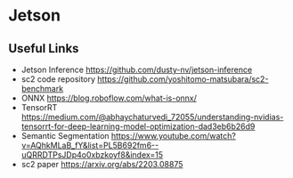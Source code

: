 # Jetson

## Useful Links

- Jetson Inference 
https://github.com/dusty-nv/jetson-inference
- sc2 code repository
https://github.com/yoshitomo-matsubara/sc2-benchmark
- ONNX
https://blog.roboflow.com/what-is-onnx/
- TensorRT
https://medium.com/@abhaychaturvedi_72055/understanding-nvidias-tensorrt-for-deep-learning-model-optimization-dad3eb6b26d9
- Semantic Segmentation
https://www.youtube.com/watch?v=AQhkMLaB_fY&list=PL5B692fm6--uQRRDTPsJDp4o0xbzkoyf8&index=15
- sc2 paper
https://arxiv.org/abs/2203.08875
